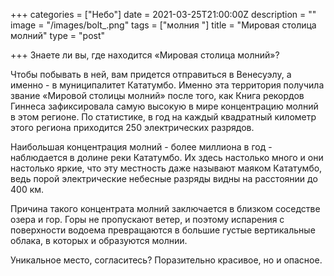 +++
categories = ["Небо"]
date = 2021-03-25T21:00:00Z
description = ""
image = "/images/bolt_.png"
tags = ["молния "]
title = "Мировая столица молний"
type = "post"

+++
Знаете ли вы, где находится «Мировая столица молний»?   
  
Чтобы побывать в ней, вам придется отправиться в Венесуэлу, а именно - в муниципалитет Кататумбо. Именно эта территория получила звание «Мировой столицы молний» после того, как Книга рекордов Гиннеса зафиксировала самую высокую в мире концентрацию молний в этом регионе. По статистике, в год на каждый квадратный километр этого региона приходится 250 электрических разрядов.   
  
Наибольшая концентрация молний - более миллиона в год - наблюдается в долине реки Кататумбо. Их здесь настолько много и они настолько яркие, что эту местность даже называют маяком Кататумбо, ведь порой электрические небесные разряды видны на расстоянии до 400 км.  
  
Причина такого концентрата молний заключается в близком соседстве озера и гор. Горы не пропускают ветер, и поэтому испарения с поверхности водоема превращаются в большие густые вертикальные облака, в которых и образуются молнии.  
  
Уникальное место, согласитесь? Поразительно красивое, но и опасное.